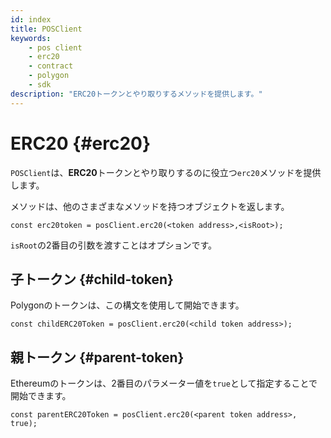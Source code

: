 ```yaml
---
id: index
title: POSClient
keywords:
    - pos client
    - erc20
    - contract
    - polygon
    - sdk
description: "ERC20トークンとやり取りするメソッドを提供します。"
---
```


# ERC20 {#erc20}

`POSClient`は、**ERC20**トークンとやり取りするのに役立つ`erc20`メソッドを提供します。

メソッドは、他のさまざまなメソッドを持つオブジェクトを返します。

```
const erc20token = posClient.erc20(<token address>,<isRoot>);
```

`isRoot`の2番目の引数を渡すことはオプションです。

## 子トークン {#child-token}

Polygonのトークンは、この構文を使用して開始できます。

```
const childERC20Token = posClient.erc20(<child token address>);
```

## 親トークン {#parent-token}

Ethereumのトークンは、2番目のパラメーター値を`true`として指定することで開始できます。

```
const parentERC20Token = posClient.erc20(<parent token address>, true);
```
